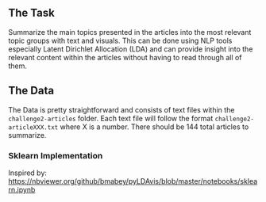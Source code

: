 ## The Task

Summarize the main topics presented in the articles into the most relevant topic groups with text and visuals. This can be done using NLP tools especially Latent Dirichlet Allocation (LDA) and can provide insight into the relevant content within the articles without having to read through all of them.

## The Data

The Data is pretty straightforward and consists of text files within the `challenge2-articles` folder. Each text file will follow the format `challenge2-articleXXX.txt` where X is a number. There should be 144 total articles to summarize.


### Sklearn Implementation
Inspired by: https://nbviewer.org/github/bmabey/pyLDAvis/blob/master/notebooks/sklearn.ipynb
